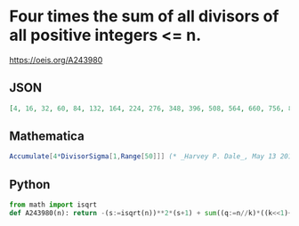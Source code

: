 # Four times the sum of all divisors of all positive integers <\= n\.
https://oeis.org/A243980
## JSON
```JSON
[4, 16, 32, 60, 84, 132, 164, 224, 276, 348, 396, 508, 564, 660, 756, 880, 952, 1108, 1188, 1356, 1484, 1628, 1724, 1964, 2088, 2256, 2416, 2640, 2760, 3048, 3176, 3428, 3620, 3836, 4028, 4392, 4544, 4784, 5008, 5368, 5536, 5920, 6096, 6432, 6744, 7032, 7224, 7720]
```
## Mathematica
```Mathematica
Accumulate[4*DivisorSigma[1,Range[50]]] (* _Harvey P. Dale_, May 13 2018 *)
```
## Python
```Python
from math import isqrt
def A243980(n): return -(s:=isqrt(n))**2*(s+1) + sum((q:=n//k)*((k<<1)+q+1) for k in range(1,s+1))<<1 # _Chai Wah Wu_, Oct 21 2023
```
